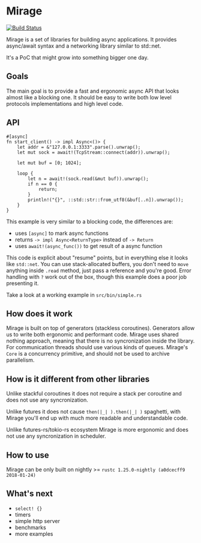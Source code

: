 # Mirage
[![Build Status](https://travis-ci.org/rozaliev/mirage.svg?branch=master)](https://travis-ci.org/rozaliev/mirage)

Mirage is a set of libraries for building async applications. It provides
async/await syntax and a networking library similar to std::net.

It's a PoC that might grow into something bigger one day.

## Goals

The main goal is to provide a fast and ergonomic async API that looks almost
like a blocking one. It should be easy to write both low level protocols implementations
and high level code.

## API

```
#[async]
fn start_client() -> impl Async<()> {
    let addr = &"127.0.0.1:3333".parse().unwrap();
    let mut sock = await!(TcpStream::connect(addr)).unwrap();

    let mut buf = [0; 1024];

    loop {
        let n = await!(sock.read(&mut buf)).unwrap();
        if n == 0 {
            return;
        }
        println!("{}", ::std::str::from_utf8(&buf[..n]).unwrap());
    }
}
```

This example is very similar to a blocking code, the differences are:
* uses `[async]` to mark async functions
* returns `-> impl Async<ReturnType>` instead of `-> Return`
* uses `await!(async_func())` to get result of a async function

This code is explicit about "resume" points, but in everything else it looks
like `std::net`. You can use stack-allocated buffers, you don't need to `move` anything
inside `.read` method, just pass a reference and you're good. Error handling with `?` work
out of the box, though this example does a poor job presenting it.

Take a look at a working example in `src/bin/simple.rs`

## How does it work

Mirage is built on top of generators (stackless coroutines). Generators allow
us to write both ergonomic and performant code. Mirage uses shared nothing approach,
meaning that there is no syncronization inside the library. For communication threads
should use various kinds of queues. Mirage's `Core` is a concurrency primitive, and
should not be used to archive parallelism.


## How is it different from other libraries

Unlike stackful coroutines it does not require a stack per coroutine and does not
use any syncronization.

Unlike futures it does not cause `then(|_| ).then(|_| )` spaghetti, with Mirage
you'll end up with much more readable and understandable code.

Unlike futures-rs/tokio-rs ecosystem Mirage is more ergonomic and does not use
any syncronization in scheduler.


## How to use

Mirage can be only built on nightly >= `rustc 1.25.0-nightly (a0dcecff9 2018-01-24)`


## What's next

* `select! {}`
* timers
* simple http server
* benchmarks
* more examples